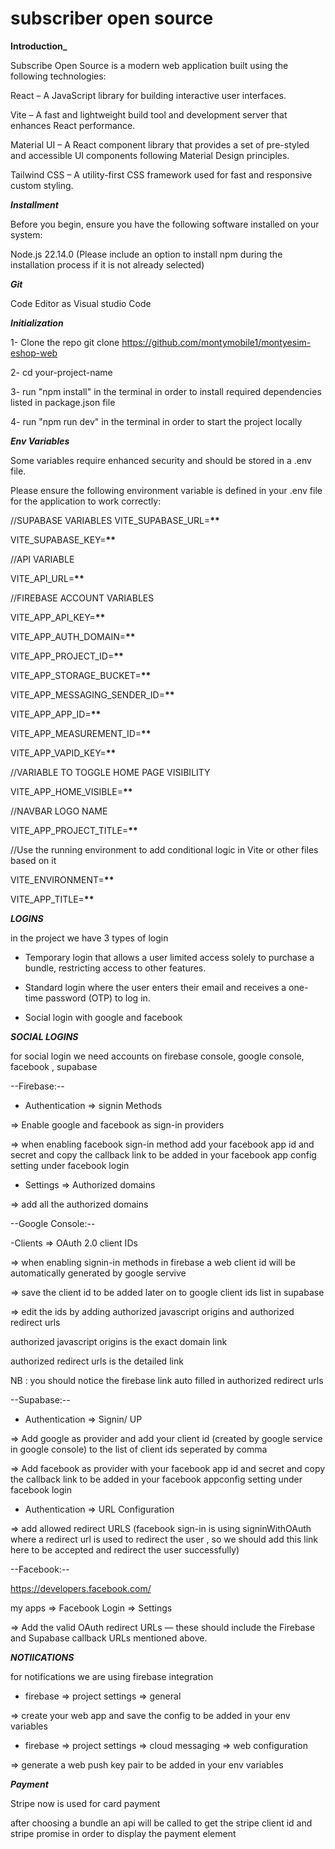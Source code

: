 # subscriber open source

**Introduction\_**


Subscribe Open Source is a modern web application built using the following technologies:

React – A JavaScript library for building interactive user interfaces.


Vite – A fast and lightweight build tool and development server that enhances React performance.


Material UI – A React component library that provides a set of pre-styled and accessible UI components following Material Design principles.


Tailwind CSS – A utility-first CSS framework used for fast and responsive custom styling.

**_Installment_**


Before you begin, ensure you have the following software installed on your system:


Node.js 22.14.0 (Please include an option to install npm during the installation process if it is not already selected)


**_Git_**


Code Editor as Visual studio Code


**_Initialization_**


1- Clone the repo git clone https://github.com/montymobile1/montyesim-eshop-web


2- cd your-project-name


3- run "npm install" in the terminal in order to install required dependencies listed in package.json file


4- run "npm run dev" in the terminal in order to start the project locally

**_Env Variables_**

Some variables require enhanced security and should be stored in a .env file.

Please ensure the following environment variable is defined in your .env file for the application to work correctly:

//SUPABASE VARIABLES
VITE_SUPABASE_URL=**\*\***

VITE_SUPABASE_KEY=**\*\***

//API VARIABLE

VITE_API_URL=**\*\***

//FIREBASE ACCOUNT VARIABLES


VITE_APP_API_KEY=**\*\***


VITE_APP_AUTH_DOMAIN=**\*\***


VITE_APP_PROJECT_ID=**\*\***


VITE_APP_STORAGE_BUCKET=**\*\***


VITE_APP_MESSAGING_SENDER_ID=**\*\***


VITE_APP_APP_ID=**\*\***


VITE_APP_MEASUREMENT_ID=**\*\***


VITE_APP_VAPID_KEY=**\*\***

//VARIABLE TO TOGGLE HOME PAGE VISIBILITY


VITE_APP_HOME_VISIBLE=**\*\***

//NAVBAR LOGO NAME


VITE_APP_PROJECT_TITLE=**\*\***

//Use the running environment to add conditional logic in Vite or other files based on it


VITE_ENVIRONMENT=**\*\***


VITE_APP_TITLE=**\*\***

**_LOGINS_**


in the project we have 3 types of login

- Temporary login that allows a user limited access solely to purchase a bundle, restricting access to other features.


- Standard login where the user enters their email and receives a one-time password (OTP) to log in.


- Social login with google and facebook

**_SOCIAL LOGINS_**


for social login we need accounts on firebase console, google console, facebook , supabase

--Firebase:--

- Authentication => signin Methods


=> Enable google and facebook as sign-in providers


=> when enabling facebook sign-in method add your facebook app id and secret and copy the callback link to be added in your facebook app config setting under facebook login

- Settings => Authorized domains


=> add all the authorized domains

--Google Console:--

-Clients => OAuth 2.0 client IDs


=> when enabling signin-in methods in firebase a web client id will be automatically generated by google servive


=> save the client id to be added later on to google client ids list in supabase


=> edit the ids by adding authorized javascript origins and authorized redirect urls


authorized javascript origins is the exact domain link


authorized redirect urls is the detailed link


NB : you should notice the firebase link auto filled in authorized redirect urls

--Supabase:--

- Authentication => Signin/ UP


=> Add google as provider and add your client id (created by google service in google console) to the list of client ids seperated by comma


=> Add facebook as provider with your facebook app id and secret and copy the callback link to be added in your facebook appconfig setting under facebook login

- Authentication => URL Configuration


=> add allowed redirect URLS (facebook sign-in is using signinWithOAuth where a redirect url is used to redirect the user ,
so we should add this link here to be accepted and redirect the user successfully)

--Facebook:--


https://developers.facebook.com/


my apps => Facebook Login => Settings


=> Add the valid OAuth redirect URLs — these should include the Firebase and Supabase callback URLs mentioned above.

**_NOTIICATIONS_**


for notifications we are using firebase integration

- firebase => project settings => general


=> create your web app and save the config to be added in your env variables


- firebase => project settings => cloud messaging => web configuration


=> generate a web push key pair to be added in your env variables

**_Payment_**


Stripe now is used for card payment


after choosing a bundle an api will be called to get the stripe client id and stripe promise in order to display the payment element

